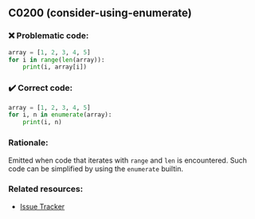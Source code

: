 ## C0200 (consider-using-enumerate)

### :x: Problematic code:

```python
array = [1, 2, 3, 4, 5]
for i in range(len(array)):
    print(i, array[i])

```

### :heavy_check_mark: Correct code:

```python
array = [1, 2, 3, 4, 5]
for i, n in enumerate(array):
    print(i, n)
```

### Rationale:

Emitted when code that iterates with `range` and `len` is encountered. Such
code can be simplified by using the `enumerate` builtin.

### Related resources:

- [Issue Tracker](https://github.com/PyCQA/pylint/issues?q=is%3Aissue+%22consider-using-enumerate%22+OR+%22C0200%22)

